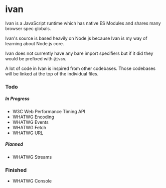 # ivan

Ivan is a JavaScript runtime which has native ES Modules and shares many browser spec globals.

Ivan's source is based heavily on Node.js because Ivan is my way of learning about Node.js core.

Ivan does not currently have any bare import specifiers but if it did they would be prefixed with `@ivan`.

A lot of code in Ivan is inspired from other codebases. Those codebases will be linked at the top of the individual files.

### Todo

##### In Progress

- W3C Web Performance Timing API
- WHATWG Encoding
- WHATWG Events
- WHATWG Fetch
- WHATWG URL

##### Planned

- WHATWG Streams


### Finished

- WHATWG Console
